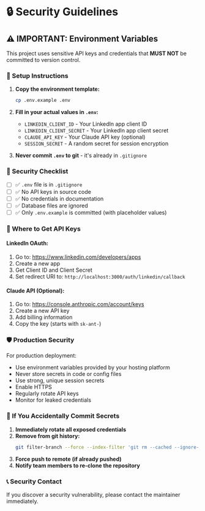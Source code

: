# 🔒 Security Guidelines

## ⚠️ IMPORTANT: Environment Variables

This project uses sensitive API keys and credentials that **MUST NOT** be committed to version control.

### 🔐 Setup Instructions

1. **Copy the environment template:**
   ```bash
   cp .env.example .env
   ```

2. **Fill in your actual values in `.env`:**
   - `LINKEDIN_CLIENT_ID` - Your LinkedIn app client ID
   - `LINKEDIN_CLIENT_SECRET` - Your LinkedIn app client secret  
   - `CLAUDE_API_KEY` - Your Claude API key (optional)
   - `SESSION_SECRET` - A random secret for session encryption

3. **Never commit `.env` to git** - it's already in `.gitignore`

### 🚨 Security Checklist

- [ ] ✅ `.env` file is in `.gitignore`
- [ ] ✅ No API keys in source code
- [ ] ✅ No credentials in documentation
- [ ] ✅ Database files are ignored
- [ ] ✅ Only `.env.example` is committed (with placeholder values)

### 🔑 Where to Get API Keys

#### LinkedIn OAuth:
1. Go to: https://www.linkedin.com/developers/apps
2. Create a new app
3. Get Client ID and Client Secret
4. Set redirect URI to: `http://localhost:3000/auth/linkedin/callback`

#### Claude API (Optional):
1. Go to: https://console.anthropic.com/account/keys
2. Create a new API key
3. Add billing information
4. Copy the key (starts with `sk-ant-`)

### 🛡️ Production Security

For production deployment:

- Use environment variables provided by your hosting platform
- Never store secrets in code or config files
- Use strong, unique session secrets
- Enable HTTPS
- Regularly rotate API keys
- Monitor for leaked credentials

### 🚨 If You Accidentally Commit Secrets

1. **Immediately rotate all exposed credentials**
2. **Remove from git history:**
   ```bash
   git filter-branch --force --index-filter 'git rm --cached --ignore-unmatch .env' --prune-empty --tag-name-filter cat -- --all
   ```
3. **Force push to remote (if already pushed)**
4. **Notify team members to re-clone the repository**

### 📞 Security Contact

If you discover a security vulnerability, please contact the maintainer immediately.
